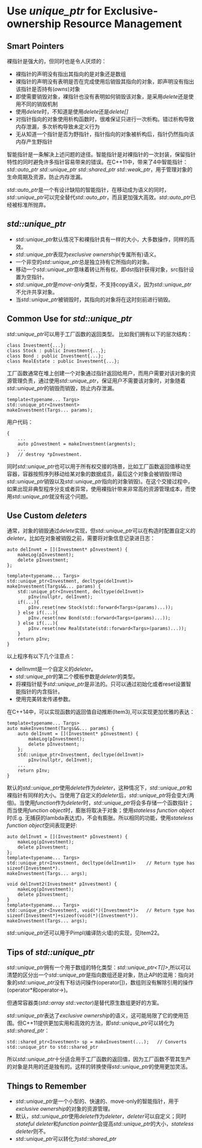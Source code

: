 # Use *unique_ptr* for Exclusive-ownership Resource Management

## Smart Pointers
裸指针是强大的，但同时也是令人厌烦的：

- 裸指针的声明没有指出其指向的是对象还是数组
- 裸指针的声明没有表明是否在完成使用后销毁其指向的对象，即声明没有指出该指针是否持有(*owns*)对象
- 即使需要销毁对象，裸指针也没有表明如何销毁该对象，是采用*delete*还是使用不同的销毁机制
- 使用*delete*时，不知道是使用*delete*还是*delete[]*
- 对指针指向的对象使用析构函数时，很难保证只进行一次析构。错过析构导致内存泄漏，多次析构导致未定义行为
- 无从知道一个指针是否为野指针，指针指向的对象被析构后，指针仍然指向该内存产生野指针

智能指针是一条解决上述问题的途径。智能指针是对裸指针的一次封装，保留指针特性的同时避免许多指针容易带来的错误。在C++11中，带来了4中智能指针：*std::auto_ptr std::unique_ptr std::shared_ptr std::weak_ptr*，用于管理对象的生命周期及资源，防止内存泄漏。

*std::auto_ptr*是一个有设计缺陷的智能指针，在移动成为语义的同时，*std::unique_ptr*可以完全替代*std::auto_ptr*，而且更加强大高效。*std::auto_ptr*已经被标准所抛弃。

## *std::unique_ptr*

- *std::unique_ptr*默认情况下和裸指针具有一样的大小，大多数操作，同样的高效。
- *std::unique_ptr*表现为*exclusive ownership*(专属所有)语义。
- 一个非空的*std::unique_ptr*总是独立持有它所指向的对象。
- 移动一个*std::unique_ptr*意味着转让所有权，即dst指针获得对象，src指针设置为空指针。
- *std::unique_ptr*是*move-only*类型，不支持copy语义，因为*std::unique_ptr*不允许共享对象。
- 当*std::unique_ptr*被销毁时，其指向的对象将在这时刻前进行销毁。

## Common Use for *std::unique_ptr*

*std::unique_ptr*可以用于工厂函数的返回类型。
比如我们拥有以下的层次结构：

    class Investment{...};
    class Stock : public Investment{...};
    class Bond : public Investment{...};
    class RealEstate : public Investment{...};

工厂函数通常在堆上创建一个对象通过指针返回给用户，而用户需要对该对象的资源管理负责，通过使用*std::unique_ptr*，保证用户不需要该对象时，对象随着*std::unique_ptr*的销毁而销毁，防止内存泄漏。

    template<typename... Targs>
    std::unique_ptr<Investment>
    makeInvestment(Targs... params);

用户代码：

    {
        ...
        auto pInvestment = makeInvestment(argments);
        ...
    }   // destroy *pInvestment.

同时*std::unique_ptr*也可以用于所有权交接的场景，比如工厂函数返回值移动至容器，容器按照序列移动给某对象的数据成员，最后这个对象会被销毁(带动*std::unique_ptr*销毁以及*std::unique_ptr*指向的对象销毁)。在这个交接过程中，如果出现非典型程序分支或者异常，使用裸指针带来非常高的资源管理成本，而使用*std::unique_ptr*就没有这个问题。

## Use Custom *deleters*

通常，对象的销毁通过*delete*实现，但*std::unique_ptr*可以在构造时配置自定义的*deleter*。比如在对象被销毁之前，需要将对象信息记录进日志：

    auto delInvmt = [](Investment* pInvestment) {
        makeLog(pInvestment);
        delete pInvestment;
    };

    template<typename... Targs>
    std::unique_ptr<Investment, decltype(delInvmt)>
    makeInvestment(Targs&&... params) {
        std::unique_ptr<Investment, decltype(delInvmt)>
            pInv(nullptr, delInvmt);
        if(...){ 
            pInv.reset(new Stock(std::forward<Targs>(params)...));
        } else if(...){
            pInv.reset(new Bond(std::forward<Targs>(params)...));
        } else if(...){
            pInv.reset(new RealEstate(std::forward<Targs>(params)...));
        }
        return pInv;
    }

以上程序有以下几个注意点：
- delInvmt是一个自定义的*deleter*。
- *std::unique_ptr*的第二个模板参数是*deleter*的类型。
- 将裸指针赋予*std::unique_ptr*是非法的。只可以通过初始化或者reset设置智能指针的内含指针。
- 使用完美转发传递参数。

在C++14中，可以实现函数的返回值自动推断(Item3),可以实现更加优雅的表达：

    template<typename... Targs>
    auto makeInvestment(Targs&&... params) {
        auto delInvmt = [](Investment* pInvestment) {
            makeLog(pInvestment);
            delete pInvestment;
        };
        std::unique_ptr<Investment, decltype(delInvmt)>
            pInv(nullptr, delInvmt);
        ...
        return pInv;
    }

默认的*std::unique_ptr*使用*delete*作为*deleter*，这种情况下，*std::unique_ptr*和裸指针有同样的大小。当使用了自定义的*deleter*后，*std::unique_ptr*将会变大(两倍)。当使用*function*作为*deleter*时，*std::unique_ptr*将会多存储一个函数指针；而当使用*function object*时，膨胀将取决于对象；使用*stateless function object*时(E.g. 无捕获的lambda表达式)，不会有膨胀。所以相同的功能，使用*stateless function object*空间表现更好:

    auto delInvmt = [](Investment* pInvestment) {
        makeLog(pInvestment);
        delete pInvestment;
    };
    template<typename... Targs>
    std::unique_ptr<Investment, decltype(delInvmt1)>    // Return type has sizeof(Investment*).
    makeInvestment(Targs... args);
    
    void delInvmt2(Investment* pInvestment) {
        makeLog(pInvestment);
        delete pInvestment;       
    }
    template<typename... Targs>
    std::unique_ptr<Investment, void(*)(Investment*)>   // Return type has sizeof(Investment*)+sizeof(void(*)(Investment*)).
    makeInvestment(Targs... args);

*std::unique_ptr*还可以用于Pimpl(编译防火墙)的实现，见Item22。

## Tips of *std::unique_ptr*

*std::unique_ptr*拥有一个用于数组的特化类型：*std::unique_ptr<T[]>*,所以可以清楚的区分出一个*std::unique_ptr*是指向数组还是对象，防止API的混用：指向对象的*std::unique_ptr*没有下标访问操作(operator[])，数组则没有解除引用的操作(operator*和operator->)。

但通常容器类(*std::array* *std::vector*)是替代原生数组更好的方案。

*std::unique_ptr*表达了*exclusive ownership*的语义，这可能局限了它的使用范围。但C++11提供更加实用和高效的方法，即*std::unique_ptr*可以转化为*std::shared_ptr*：
    
    std::shared_ptr<Investment> sp = makeInvestment(...);   // Converts std::unique_ptr to std::shared_ptr

所以*std::unique_ptr*十分适合用于工厂函数的返回值，因为工厂函数不管其生产的对象是共用的还是独有的。这样的转换使得*std::unique_ptr*的使用更加灵活。

## Things to Remember

- *std::unique_ptr*是一个小型的、快速的、move-only的智能指针，用于*exclusive ownership*的对象的资源管理。
- 默认，*std::unique_ptr*使用*delete*作为*deleter*，*deleter*可以自定义；同时*stateful deleter*和*function pointer*会提高*std::unique_ptr*的大小，*stateless deleter*则不。
- *std::unique_ptr*可以转化为*std::shared_ptr*